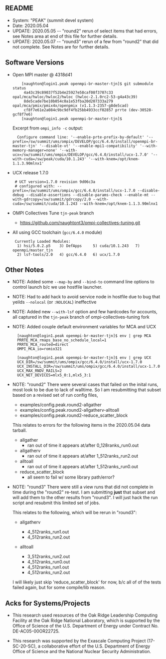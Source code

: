 README
------

 - System: "PEAK" (summit devel system)
 - Date: 2020.05.04
 - UPDATE: 2020.05.05 -- "round2" rerun of select items that had errors, see
                         Notes area at end of this file for further details.
 - UPDATE: 2020.05.07 -- "round3" rerun of a few from "round2" that did not
                         complete.  See Notes are for further details.

Software Versions
----------------
 - Open MPI master @ 4318d41
    ```
        [naughton@login1.peak openmpi-br-master-tjn]$ git submodule status
         4a43c39c89037f52b4e25927e58caf08f3707c33 opal/mca/hwloc/hwloc2/hwloc (hwloc-2.1.0rc2-53-g4a43c39)
         8de5cade7be10b054c0a1e53fba20d207333a279 opal/mca/pmix/pmix4x/openpmix (v1.1.3-2357-g8de5cad)
         cf8f7e61e2a084c9bc9df4fb25bb4933ccf02857 prrte (dev-30528-gcf8f7e6)
        [naughton@login1.peak openmpi-br-master-tjn]$
    ```

   Excerpt from `ompi_info -c` output:
    ```
      Configure command line: '--enable-prte-prefix-by-default' '--prefix=/sw/summit/ums/ompix/DEVELOP/gcc/6.4.0/install/openmpi-br-master-tjn' '--disable-vt' '--enable-mpi1-compatibility' '--with-memory-manager=none' '--with-ucx=/sw/summit/ums/ompix/DEVELOP/gcc/6.4.0/install/ucx-1.7.0' '--with-cuda=/sw/peak/cuda/10.1.243' '--with-knem=/opt/knem-1.1.3.90mlnx1'
    ```

 - UCX release 1.7.0
    ```
     # UCT version=1.7.0 revision 9d06c3a
     # configured with: --prefix=/sw/summit/ums/ompix/gcc/6.4.0/install/ucx-1.7.0 --disable-debug --disable-assertions --disable-params-check --enable-mt --with-gdrcopy=/sw/summit/gdrcopy/2.0 --with-cuda=/sw/summit/cuda/10.1.243 --with-knem=/opt/knem-1.1.3.90mlnx1
    ```

 - OMPI Collectives Tune `tjn-peak` branch
    - https://github.com/naughtont3/ompi-collectives-tuning.git

 - All using GCC toolchain (`gcc/6.4.0` module)
    ```
     Currently Loaded Modules:
      1) hsi/5.0.2.p5    3) DefApps     5) cuda/10.1.243   7) openmpi/master_tjn
      2) lsf-tools/2.0   4) gcc/6.4.0   6) ucx/1.7.0
    ```


Other Notes
-----------
 - NOTE: Added some `--map-by` and `--bind-to` command line options to control
   launch b/c we use hostfile launcher.
 - NOTE: Had to add hack to avoid service node in hostfile due to bug
   that yeilds `--nolocal` (or `:NOLOCAL`) ineffective
 - NOTE: Added new `--with-lsf` option and few hardcodes for accounts,
   all captured in the `tjn-peak` branch of ompi-collectives-tuning fork
 - NOTE: Added couple default environment variables for MCA and UCX

    ```
      [naughton@login1.peak openmpi-br-master-tjn]$ env | grep MCA
      PRRTE_MCA_rmaps_base_no_schedule_local=1
      PRRTE_MCA_routed=direct
      OMPI_MCA_io=romio321

      [naughton@login1.peak openmpi-br-master-tjn]$ env | grep UCX
      UCX_DIR=/sw/summit/ums/ompix/gcc/6.4.0/install/ucx-1.7.0
      UCX_INSTALL_DIR=/sw/summit/ums/ompix/gcc/6.4.0/install/ucx-1.7.0
      UCX_MAX_RNDV_RAILS=2
      UCX_NET_DEVICES=mlx5_0:1,mlx5_3:1
    ```

 - NOTE: "round2" There were several cases that failed on the inital runs,
   most look to be due to lack of walltime.  So I am resubmitting that
   subset based on a revised set of run config files,
    - examples/config.peak.round2-allgather
    - examples/config.peak.round2-allgatherv-alltoall
    - examples/config.peak.round2-reduce_scatter_block

   This relates to errors for the following items in the 2020.05.04 data
   tarball.
     - allgather
        - ran out of time it appears at/after 0_128ranks_run0.out
     - allgatherv
        - ran out of time it appears at/after 1_512ranks_run2.out
     - alltoall
        - ran out of time it appears at/after 1_512ranks_run0.out
     - reduce_scatter_block
        - all seem to fail w/ some library path/error?

 - NOTE: "round3" There were still a view runs that did not complete in time
   during the "round2" re-test.  I am submitting **just** that subset
   and will add them to the other results from "round3".
   I will just hack the run script and resubmit this limited set of jobs.

   This relates to the following, which will be rerun in "round3":
    - allgatherv
        - 4_512ranks_run1.out
        - 4_512ranks_run2.out

    - alltoall
        - 3_512ranks_run2.out
        - 4_512ranks_run0.out
        - 4_512ranks_run1.out
        - 4_512ranks_run2.out

    I will likely just skip 'reduce_scatter_block' for now, b/c
    all of of the tests failed again, but for some compile/lib reason.


Acks for Systems/Projects
-------------------------
 - This research used resources of the Oak Ridge Leadership Computing
   Facility at the Oak Ridge National Laboratory, which is supported by the
   Office of Science of the U.S. Department of Energy under Contract No.
   DE-AC05-00OR22725.

 - This research was supported by the Exascale Computing Project
   (17-SC-20-SC), a collaborative effort of the U.S. Department of Energy
   Office of Science and the National Nuclear Security Administration.

